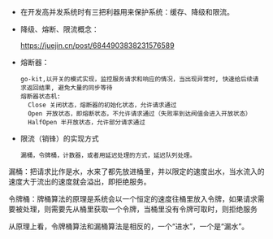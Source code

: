 - 在开发高并发系统时有三把利器用来保护系统：缓存、降级和限流。

- 降级、熔断、限流概念：

  https://juejin.cn/post/6844903838231576589

- 熔断器：

  ```
  go-kit,以开关的模式实现，监控服务请求和响应的情况，当出现异常时, 快速给后续请求返回结果, 避免大量的同步等待
  熔断器状态机:
    Close 关闭状态，熔断器的初始化状态，允许请求通过
    Open 开放状态，即熔断状态，不允许请求通过（失败率到达阀值会进入开放状态）
    HalfOpen 半开放状态，允许部分请求通过
  ```

- 限流（销锋）的实现方式

  ```
  漏桶，令牌桶，计数器，或者用延迟处理的方式，延迟队列处理。
  
漏桶：把请求比作是水，水来了都先放进桶里，并以限定的速度出水，当水流入的速度大于流出的速度就会溢出，即拒绝服务。
  
  令牌桶：牌桶算法的原理是系统会以一个恒定的速度往桶里放入令牌，如果请求需要被处理，则需要先从桶里获取一个令牌，当桶里没有令牌可取时，则拒绝服务
  
  从原理上看，令牌桶算法和漏桶算法是相反的，一个“进水”，一个是“漏水”。
  ```
  
  


